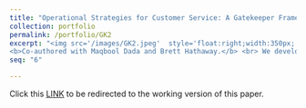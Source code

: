 ```yaml
---
title: "Operational Strategies for Customer Service: A Gatekeeper Framework"
collection: portfolio
permalink: /portfolio/GK2
excerpt: "<img src='/images/GK2.jpeg'  style='float:right;width:350px;' >
<b>Co-authored with Maqbool Dada and Brett Hathaway.</b> <br> We develop a model of customer service request resolution in contact cetners. We then turn to the broader question of strategic selection of an appropriate mix of service channels: live-agent-only, chatbot-only, or both. We show that the availability of chatbot technology may change request resolution policies with important implications for service quality and cost." 
seq: "6"

---
```

Click this  <a href="/files/GK2.pdf" target="_blank"><u>LINK</u></a>  to be redirected to the working version of this paper.  
